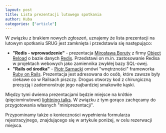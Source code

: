 ```yaml
---
layout: post
title: Lista prezentacji lutowego spotkania
author: Kuba
categories: ["article"]
---
```


W związku z brakiem nowych zgłoszeń, uznajemy że lista prezentacji na
lutowym spotkaniu SRUG jest zamknięta i przedstawia się następująco:

-   **"Redis - wprowadzenie"** - prezentacja [Mirosława
    Boruty](http://mirobor.pl/) z firmy [Object
    Reload](http://objectreload.com/) o bazie danych
    [Redis](http://redis.io/). Przedstawi on m.in. zastosowanie Redisa w
    projektach webowych jako zamiennika zwykłej bazy SQL-owej.
-   **"Rails od środka"** - [Piotr Sarnacki](http://piotrsarnacki.com/)
    omówi "wnętrzności" frameworka [Ruby on
    Rails](http://rubyonrails.com/). Prezentacja jest adresowana do
    osób, które zawsze były ciekawe co w Railsach piszczy. Drogus
    otworzy kod z chirurgiczną precyzją i zademonstruje jego najbardziej
    smakowite kąski.

Między tymi dwiema prezentacjami będzie miejsce na krótkie
(pięciominutowe) [lightning
talks](http://en.wikipedia.org/wiki/Lightning_Talk). W związku z tym
gorąco zachęcamy do przygotowania własnych "miniprezentacji".

Przypominamy także o konieczności wypełnienia formularza
rejestracyjnego, znajdującego się w artykule poniżej, w celu rezerwacji
miejsca.
